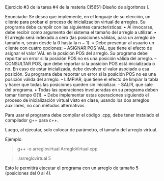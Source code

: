 Ejercicio #3 de la tarea #4 de la materia CI5651-Diseño de algoritmos I.

Enunciado:
Se desea que implemente, en el lenguaje de su elección, un cliente para probar el proceso de inicialización virtual de arreglos. Su programa debe cumplir con las siguientes características:
• Al invocarse, debe recibir como argumento del sistema el tamaño del arreglo a utilizar.
• El arreglo será indexado a cero (las posiciones válidas, para un arreglo de tamaño n, serán desde la 0 hasta la n − 1).
• Debe presentar al usuario un cliente con cuatro opciones:
  – ASIGNAR POS VAL, que tiene el efecto de asignar el valor VAL en la posición POS del arreglo. Su programa debe reportar un error si la posición POS no es una posición válida del arreglo.
  – CONSULTAR POS, que debe reportar si la posición POS está inicializada o no. En caso de estar inicializada, debe devolver el valor asociado a esa posición. Su programa debe reportar un error si la posición POS no es una posición válida del arreglo.
  – LIMPIAR, que tiene el efecto de limpiar la tabla y hacer que todas las posiciones queden sin inicializar.
  – SALIR, que sale del programa.
• Todas las operaciones involucradas en su programa deben tomar tiempo Θ(1).
• Debe implementar estas operaciones siguiendo el proceso de inicialización virtual visto
en clase, usando los dos arreglos auxiliares, no con métodos alternativos

Para usar el programa debe compilar el código .cpp, debe tener instalado el compilador g++ para c++.

Luego, al ejecutar, solo colocar de parámetro, el tamaño del arreglo virtual.

Ejemplo:

> g++ -o arreglovirtual ArregloVirtual.cpp

> ./arreglovirtual 5

Esto le permitirá ejecutar el programa con un arreglo de tamaño 5 (posiciones del 0 al 4).

